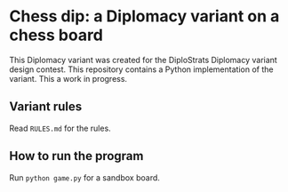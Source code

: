 # Chess dip: a Diplomacy variant on a chess board

This Diplomacy variant was created for the DiploStrats Diplomacy variant
design contest. This repository contains a Python implementation of the
variant. This a work in progress.

## Variant rules

Read `RULES.md` for the rules.

## How to run the program

Run `python game.py` for a sandbox board.